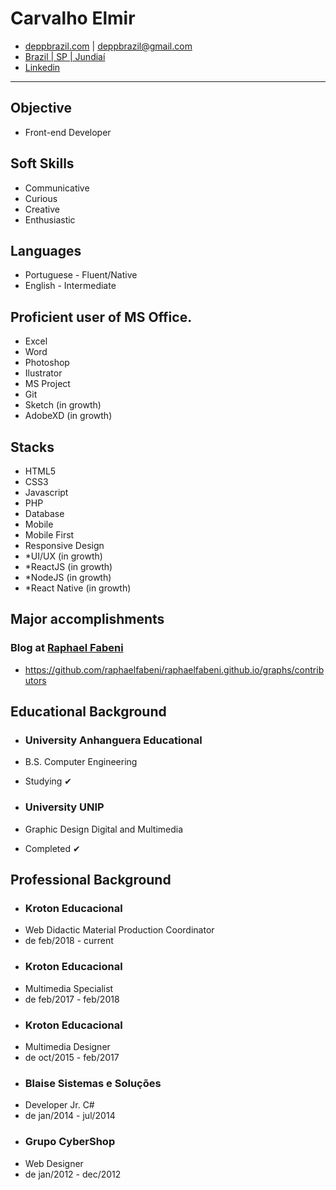 # Carvalho Elmir #
* [deppbrazil.com](https://www.deppbrazil.com) | deppbrazil@gmail.com 
* [Brazil | SP | Jundiaí](https://www.google.com.br/maps/place/Jundia%C3%AD,+SP/@-23.1896366,-47.1868625,11z/data=!3m1!4b1!4m5!3m4!1s0x94cf24293cc00531:0xf686a1c1163c6bbb!8m2!3d-23.1857076!4d-46.8978057)
* [Linkedin](https://www.linkedin.com/in/deppbrazil/)
___

## Objective ## 
* Front-end Developer

## Soft Skills ##
* Communicative
* Curious
* Creative
* Enthusiastic

## Languages ##
* Portuguese - Fluent/Native
* English - Intermediate

## Proficient user of MS Office. ##
* Excel
* Word
* Photoshop
* Ilustrator
* MS Project
* Git
* Sketch (in growth)
* AdobeXD (in growth)

## Stacks ##
* HTML5
* CSS3
* Javascript
* PHP
* Database
* Mobile
* Mobile First
* Responsive Design
* *UI/UX (in growth)
* *ReactJS (in growth) 
* *NodeJS (in growth)
* *React Native (in growth)

## Major accomplishments ##
### Blog at [Raphael Fabeni](https://github.com/raphaelfabeni) ###
* https://github.com/raphaelfabeni/raphaelfabeni.github.io/graphs/contributors

## Educational Background ##
* ### University Anhanguera Educational ###
* B.S. Computer Engineering
* Studying ✔

* ### University UNIP ###
* Graphic Design Digital and Multimedia
* Completed ✔

## Professional Background ##
* ### Kroton Educacional ### 
* Web Didactic Material Production Coordinator 
* de feb/2018 - current
* ### Kroton Educacional ### 
* Multimedia Specialist
* de feb/2017 - feb/2018
* ### Kroton Educacional ### 
* Multimedia Designer
* de oct/2015 - feb/2017
* ### Blaise Sistemas e Soluções 
* Developer Jr. C#
* de jan/2014 - jul/2014
* ### Grupo CyberShop ###
* Web Designer
* de jan/2012 - dec/2012